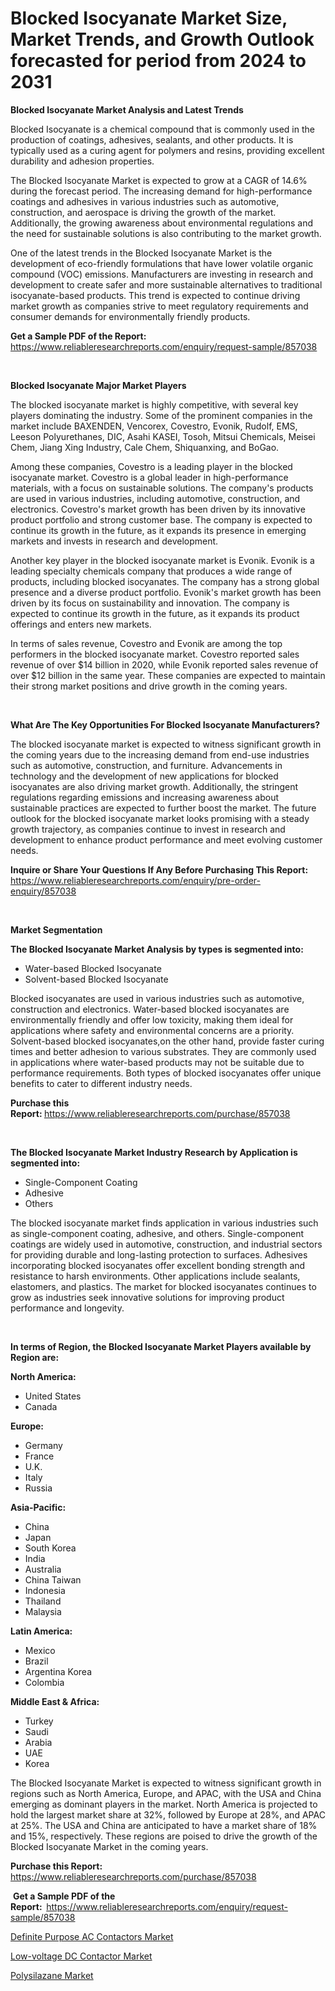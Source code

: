 <p><h1>Blocked Isocyanate Market Size, Market Trends, and Growth Outlook forecasted for period from 2024 to 2031</h1></p><p><strong>Blocked Isocyanate Market Analysis and Latest Trends</strong></p>
<p><p>Blocked Isocyanate is a chemical compound that is commonly used in the production of coatings, adhesives, sealants, and other products. It is typically used as a curing agent for polymers and resins, providing excellent durability and adhesion properties. </p><p>The Blocked Isocyanate Market is expected to grow at a CAGR of 14.6% during the forecast period. The increasing demand for high-performance coatings and adhesives in various industries such as automotive, construction, and aerospace is driving the growth of the market. Additionally, the growing awareness about environmental regulations and the need for sustainable solutions is also contributing to the market growth.</p><p>One of the latest trends in the Blocked Isocyanate Market is the development of eco-friendly formulations that have lower volatile organic compound (VOC) emissions. Manufacturers are investing in research and development to create safer and more sustainable alternatives to traditional isocyanate-based products. This trend is expected to continue driving market growth as companies strive to meet regulatory requirements and consumer demands for environmentally friendly products.</p></p>
<p><strong>Get a Sample PDF of the Report:&nbsp;</strong> <a href="https://www.reliableresearchreports.com/enquiry/request-sample/857038">https://www.reliableresearchreports.com/enquiry/request-sample/857038</a></p>
<p>&nbsp;</p>
<p><strong>Blocked Isocyanate Major Market Players</strong></p>
<p><p>The blocked isocyanate market is highly competitive, with several key players dominating the industry. Some of the prominent companies in the market include BAXENDEN, Vencorex, Covestro, Evonik, Rudolf, EMS, Leeson Polyurethanes, DIC, Asahi KASEI, Tosoh, Mitsui Chemicals, Meisei Chem, Jiang Xing Industry, Cale Chem, Shiquanxing, and BoGao.</p><p>Among these companies, Covestro is a leading player in the blocked isocyanate market. Covestro is a global leader in high-performance materials, with a focus on sustainable solutions. The company's products are used in various industries, including automotive, construction, and electronics. Covestro's market growth has been driven by its innovative product portfolio and strong customer base. The company is expected to continue its growth in the future, as it expands its presence in emerging markets and invests in research and development.</p><p>Another key player in the blocked isocyanate market is Evonik. Evonik is a leading specialty chemicals company that produces a wide range of products, including blocked isocyanates. The company has a strong global presence and a diverse product portfolio. Evonik's market growth has been driven by its focus on sustainability and innovation. The company is expected to continue its growth in the future, as it expands its product offerings and enters new markets.</p><p>In terms of sales revenue, Covestro and Evonik are among the top performers in the blocked isocyanate market. Covestro reported sales revenue of over $14 billion in 2020, while Evonik reported sales revenue of over $12 billion in the same year. These companies are expected to maintain their strong market positions and drive growth in the coming years.</p></p>
<p>&nbsp;</p>
<p><strong>What Are The Key Opportunities For Blocked Isocyanate Manufacturers?</strong></p>
<p><p>The blocked isocyanate market is expected to witness significant growth in the coming years due to the increasing demand from end-use industries such as automotive, construction, and furniture. Advancements in technology and the development of new applications for blocked isocyanates are also driving market growth. Additionally, the stringent regulations regarding emissions and increasing awareness about sustainable practices are expected to further boost the market. The future outlook for the blocked isocyanate market looks promising with a steady growth trajectory, as companies continue to invest in research and development to enhance product performance and meet evolving customer needs.</p></p>
<p><strong>Inquire or Share Your Questions If Any Before Purchasing This Report:</strong> <a href="https://www.reliableresearchreports.com/enquiry/pre-order-enquiry/857038">https://www.reliableresearchreports.com/enquiry/pre-order-enquiry/857038</a></p>
<p>&nbsp;</p>
<p><strong>Market Segmentation</strong></p>
<p><strong>The Blocked Isocyanate Market Analysis by types is segmented into:</strong></p>
<p><ul><li>Water-based Blocked Isocyanate</li><li>Solvent-based Blocked Isocyanate</li></ul></p>
<p><p>Blocked isocyanates are used in various industries such as automotive, construction and electronics. Water-based blocked isocyanates are environmentally friendly and offer low toxicity, making them ideal for applications where safety and environmental concerns are a priority. Solvent-based blocked isocyanates,on the other hand, provide faster curing times and better adhesion to various substrates. They are commonly used in applications where water-based products may not be suitable due to performance requirements. Both types of blocked isocyanates offer unique benefits to cater to different industry needs.</p></p>
<p><strong>Purchase this Report:&nbsp;</strong><a href="https://www.reliableresearchreports.com/purchase/857038">https://www.reliableresearchreports.com/purchase/857038</a></p>
<p>&nbsp;</p>
<p><strong>The Blocked Isocyanate Market Industry Research by Application is segmented into:</strong></p>
<p><ul><li>Single-Component Coating</li><li>Adhesive</li><li>Others</li></ul></p>
<p><p>The blocked isocyanate market finds application in various industries such as single-component coating, adhesive, and others. Single-component coatings are widely used in automotive, construction, and industrial sectors for providing durable and long-lasting protection to surfaces. Adhesives incorporating blocked isocyanates offer excellent bonding strength and resistance to harsh environments. Other applications include sealants, elastomers, and plastics. The market for blocked isocyanates continues to grow as industries seek innovative solutions for improving product performance and longevity.</p></p>
<p>&nbsp;</p>
<p><strong>In terms of Region, the Blocked Isocyanate Market Players available by Region are:</strong></p>
<p>
    <p> <strong> North America: </strong>
        <ul>
            <li>United States</li>
            <li>Canada</li>
        </ul>
        </p> 
    <p> <strong> Europe: </strong>
        <ul>
            <li>Germany</li>
            <li>France</li>
            <li>U.K.</li>
            <li>Italy</li>
            <li>Russia</li>
        </ul>
        </p> 
    <p> <strong> Asia-Pacific: </strong>
        <ul>
            <li>China</li>
            <li>Japan</li>
            <li>South Korea</li>
            <li>India</li>
            <li>Australia</li>
            <li>China Taiwan</li>
            <li>Indonesia</li>
            <li>Thailand</li>
            <li>Malaysia</li>
        </ul>
        </p> 
    <p> <strong> Latin America: </strong>
        <ul>
            <li>Mexico</li>
            <li>Brazil</li>
            <li>Argentina Korea</li>
            <li>Colombia</li>
        </ul>
        </p> 
    <p> <strong> Middle East & Africa: </strong>
        <ul>
            <li>Turkey</li>
            <li>Saudi</li>
            <li>Arabia</li>
            <li>UAE</li>
            <li>Korea</li>
        </ul>
    </p>
    </p>
<p><p>The Blocked Isocyanate Market is expected to witness significant growth in regions such as North America, Europe, and APAC, with the USA and China emerging as dominant players in the market. North America is projected to hold the largest market share at 32%, followed by Europe at 28%, and APAC at 25%. The USA and China are anticipated to have a market share of 18% and 15%, respectively. These regions are poised to drive the growth of the Blocked Isocyanate Market in the coming years.</p></p>
<p><strong>Purchase this Report: </strong><a href="https://www.reliableresearchreports.com/purchase/857038">https://www.reliableresearchreports.com/purchase/857038</a></p>
<p>&nbsp;<strong>Get a Sample PDF of the Report:&nbsp;&nbsp;</strong><a href="https://www.reliableresearchreports.com/enquiry/request-sample/857038">https://www.reliableresearchreports.com/enquiry/request-sample/857038</a></p>
<p><strong></strong></p>
<p><p><a href="https://view.publitas.com/reportprime-1/definite-purpose-ac-contactors-market-size-reflecting-a-forecast-till-2030-market-by-type-by-application-and-by-geography/">Definite Purpose AC Contactors Market</a></p><p><a href="https://view.publitas.com/reportprime-1/low-voltage-dc-contactor-market-share-market-new-trends-analysis-report-by-type-by-application-by-end-use-by-region-and-segment-forecasts-2023-2030/">Low-voltage DC Contactor Market</a></p><p><a href="https://github.com/nicoletavirag/Market-Research-Report-List-2/blob/main/polysilazane-market.md">Polysilazane Market</a></p></p>